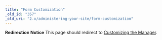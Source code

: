 ```yaml
---
title: "Form Customization"
_old_id: "357"
_old_uri: "2.x/administering-your-site/form-customization"
---
```


**Redirection Notice**
This page should redirect to [Customizing the Manager](display/revolution20/Customizing+the+Manager "Customizing the Manager").


<!--
location.replace('/display/revolution20/Customizing+the+Manager');
// -->